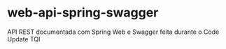 # web-api-spring-swagger
API REST documentada com Spring Web e Swagger feita durante o Code Update TQI
